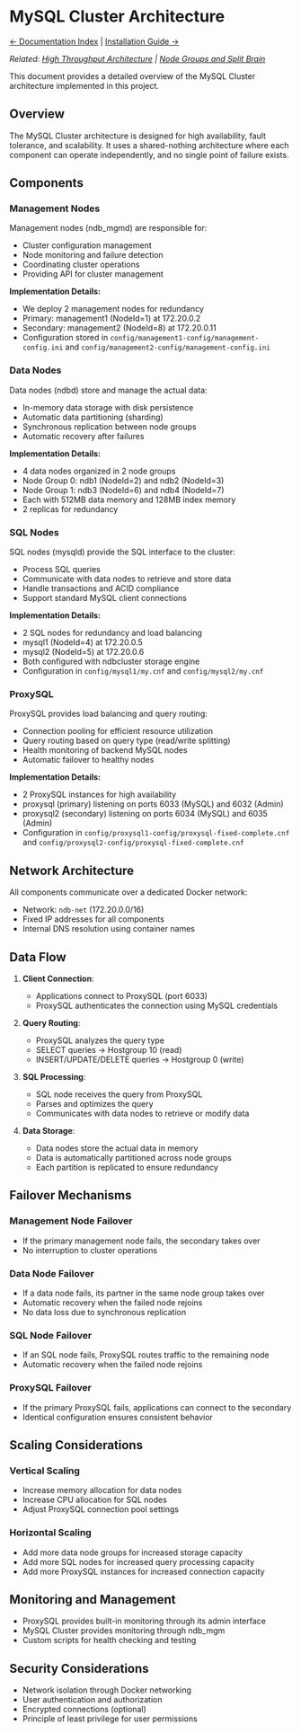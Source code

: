 # MySQL Cluster Architecture

[← Documentation Index](../DOCUMENTATION.md) | [Installation Guide →](installation.md)

*Related: [High Throughput Architecture](../High_Throughput_Architecture.md) | [Node Groups and Split Brain](../Node_Groups_and_Split_Brain.md)*

This document provides a detailed overview of the MySQL Cluster architecture implemented in this project.

## Overview

The MySQL Cluster architecture is designed for high availability, fault tolerance, and scalability. It uses a shared-nothing architecture where each component can operate independently, and no single point of failure exists.

## Components

### Management Nodes

Management nodes (ndb_mgmd) are responsible for:
- Cluster configuration management
- Node monitoring and failure detection
- Coordinating cluster operations
- Providing API for cluster management

**Implementation Details:**
- We deploy 2 management nodes for redundancy
- Primary: management1 (NodeId=1) at 172.20.0.2
- Secondary: management2 (NodeId=8) at 172.20.0.11
- Configuration stored in `config/management1-config/management-config.ini` and `config/management2-config/management-config.ini`

### Data Nodes

Data nodes (ndbd) store and manage the actual data:
- In-memory data storage with disk persistence
- Automatic data partitioning (sharding)
- Synchronous replication between node groups
- Automatic recovery after failures

**Implementation Details:**
- 4 data nodes organized in 2 node groups
- Node Group 0: ndb1 (NodeId=2) and ndb2 (NodeId=3)
- Node Group 1: ndb3 (NodeId=6) and ndb4 (NodeId=7)
- Each with 512MB data memory and 128MB index memory
- 2 replicas for redundancy

### SQL Nodes

SQL nodes (mysqld) provide the SQL interface to the cluster:
- Process SQL queries
- Communicate with data nodes to retrieve and store data
- Handle transactions and ACID compliance
- Support standard MySQL client connections

**Implementation Details:**
- 2 SQL nodes for redundancy and load balancing
- mysql1 (NodeId=4) at 172.20.0.5
- mysql2 (NodeId=5) at 172.20.0.6
- Both configured with ndbcluster storage engine
- Configuration in `config/mysql1/my.cnf` and `config/mysql2/my.cnf`

### ProxySQL

ProxySQL provides load balancing and query routing:
- Connection pooling for efficient resource utilization
- Query routing based on query type (read/write splitting)
- Health monitoring of backend MySQL nodes
- Automatic failover to healthy nodes

**Implementation Details:**
- 2 ProxySQL instances for high availability
- proxysql (primary) listening on ports 6033 (MySQL) and 6032 (Admin)
- proxysql2 (secondary) listening on ports 6034 (MySQL) and 6035 (Admin)
- Configuration in `config/proxysql1-config/proxysql-fixed-complete.cnf` and `config/proxysql2-config/proxysql-fixed-complete.cnf`

## Network Architecture

All components communicate over a dedicated Docker network:
- Network: `ndb-net` (172.20.0.0/16)
- Fixed IP addresses for all components
- Internal DNS resolution using container names

## Data Flow

1. **Client Connection**:
   - Applications connect to ProxySQL (port 6033)
   - ProxySQL authenticates the connection using MySQL credentials

2. **Query Routing**:
   - ProxySQL analyzes the query type
   - SELECT queries → Hostgroup 10 (read)
   - INSERT/UPDATE/DELETE queries → Hostgroup 0 (write)

3. **SQL Processing**:
   - SQL node receives the query from ProxySQL
   - Parses and optimizes the query
   - Communicates with data nodes to retrieve or modify data

4. **Data Storage**:
   - Data nodes store the actual data in memory
   - Data is automatically partitioned across node groups
   - Each partition is replicated to ensure redundancy

## Failover Mechanisms

### Management Node Failover
- If the primary management node fails, the secondary takes over
- No interruption to cluster operations

### Data Node Failover
- If a data node fails, its partner in the same node group takes over
- Automatic recovery when the failed node rejoins
- No data loss due to synchronous replication

### SQL Node Failover
- If an SQL node fails, ProxySQL routes traffic to the remaining node
- Automatic recovery when the failed node rejoins

### ProxySQL Failover
- If the primary ProxySQL fails, applications can connect to the secondary
- Identical configuration ensures consistent behavior

## Scaling Considerations

### Vertical Scaling
- Increase memory allocation for data nodes
- Increase CPU allocation for SQL nodes
- Adjust ProxySQL connection pool settings

### Horizontal Scaling
- Add more data node groups for increased storage capacity
- Add more SQL nodes for increased query processing capacity
- Add more ProxySQL instances for increased connection capacity

## Monitoring and Management

- ProxySQL provides built-in monitoring through its admin interface
- MySQL Cluster provides monitoring through ndb_mgm
- Custom scripts for health checking and testing

## Security Considerations

- Network isolation through Docker networking
- User authentication and authorization
- Encrypted connections (optional)
- Principle of least privilege for user permissions
